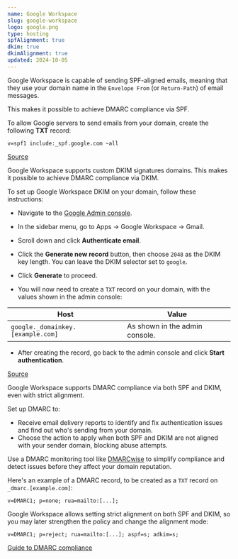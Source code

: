 ```yaml
---
name: Google Workspace
slug: google-workspace
logo: google.png
type: hosting
spfAlignment: true
dkim: true
dkimAlignment: true
updated: 2024-10-05
---
```


<script>
  import DotsBadge from '$lib/mdsvex/dots-badge.svelte';
</script>

<Block title="SPF">

Google Workspace is capable of sending SPF-aligned emails, meaning that they use your domain name in the `Envelope From` (or `Return-Path`) of email messages.

This makes it possible to achieve DMARC compliance via SPF.

To allow Google servers to send emails from your domain, create the following **TXT** record:

```
v=spf1 include:_spf.google.com ~all
```

[Source](https://support.google.com/a/answer/33786)

</Block>

<Block title="DKIM">

Google Workspace supports custom DKIM signatures domains. This makes it possible to achieve DMARC compliance via DKIM.

To set up Google Workspace DKIM on your domain, follow these instructions:

- Navigate to the [Google Admin console](https://admin.google.com).
- In the sidebar menu, go to Apps → Google Workspace → Gmail.
- Scroll down and click **Authenticate email**.
- Click the **Generate new record** button, then choose `2048` as the DKIM key length. You can leave the DKIM selector set to `google`.
- Click **Generate** to proceed.

- You will now need to create a `TXT` record on your domain, with the values shown in the admin console:

| Host                              | Value                          |
| --------------------------------- | ------------------------------ |
| `google._domainkey.[example.com]` | As shown in the admin console. |

- After creating the record, go back to the admin console and click **Start authentication**.

[Source](https://support.google.com/a/answer/174124)

</Block>

<Block title="DMARC">

Google Workspace supports DMARC compliance via both SPF and DKIM, even with strict alignment.

Set up DMARC to:

- Receive email delivery reports to identify and fix authentication issues and find out who's sending from your domain.
- Choose the action to apply when both SPF and DKIM are not aligned with your sender domain, blocking abuse attempts.

Use a DMARC monitoring tool like [DMARCwise](https://dmarcwise.io) to simplify compliance and detect issues before they affect your domain reputation.

Here's an example of a DMARC record, to be created as a `TXT` record on `_dmarc.[example.com]`:

```
v=DMARC1; p=none; rua=mailto:[...];
```

Google Workspace allows setting strict alignment on both SPF and DKIM, so you may later strengthen the policy and change the alignment mode:

```
v=DMARC1; p=reject; rua=mailto:[...]; aspf=s; adkim=s;
```

[Guide to DMARC compliance](https://dmarcwise.io/docs/guide-to-dmarc-compliance)

</Block>
